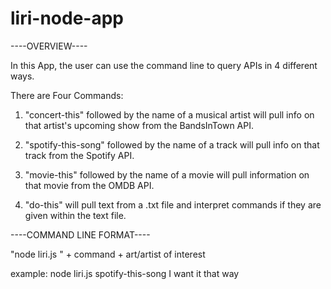 # liri-node-app
----OVERVIEW----

In this App, the user can use the command line to query APIs in 4 different ways.  

There are Four Commands:
1.  "concert-this" followed by the name of a musical artist will pull info on that artist's upcoming show from the BandsInTown API. 

2.  "spotify-this-song" followed by the name of a track will pull info on that track from the Spotify API.

3.  "movie-this" followed by the name of a movie will pull information on that movie from the OMDB API.  

4.  "do-this" will pull text from a .txt file and interpret commands if they are given within the text file.  



----COMMAND LINE FORMAT----

"node liri.js " + command + art/artist of interest

example:
node liri.js spotify-this-song I want it that way